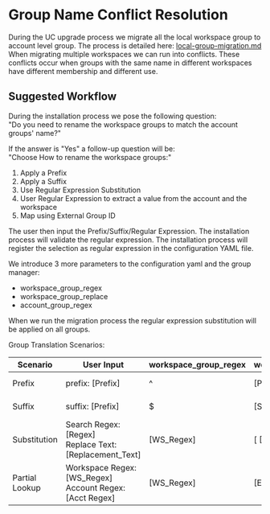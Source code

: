 # Group Name Conflict Resolution

During the UC upgrade process we migrate all the local workspace group to account level group.
The process is detailed here: [local-group-migration.md](local-group-migration.md)
<br/>
When migrating multiple workspaces we can run into conflicts.
These conflicts occur when groups with the same name in different workspaces have different membership and different
use.

## Suggested Workflow

During the installation process we pose the following question:
<br/>
"Do you need to rename the workspace groups to match the account groups' name?"

If the answer is "Yes" a follow-up question will be:
<br/>
"Choose How to rename the workspace groups:"

1. Apply a Prefix
2. Apply a Suffix
3. Use Regular Expression Substitution
4. User Regular Expression to extract a value from the account and the workspace
5. Map using External Group ID

The user then input the Prefix/Suffix/Regular Expression.
The installation process will validate the regular expression.
The installation process will register the selection as regular expression in the configuration YAML file.

We introduce 3 more parameters to the configuration yaml and the group manager:

- workspace_group_regex
- workspace_group_replace
- account_group_regex

When we run the migration process the regular expression substitution will be applied on all groups.

Group Translation Scenarios:

| Scenario       | User Input                                                   | workspace_group_regex | workspace_group_replace | account_group_regex | Example                                          |
|----------------|--------------------------------------------------------------|-----------------------|-------------------------|---------------------|--------------------------------------------------|
| Prefix         | prefix: [Prefix]                                             | ^                     | [Prefix]                | [EMPTY]             | data_engineers --> prod_data_engineers           |
| Suffix         | suffix: [Prefix]                                             | $                     | [Suffix]                | [EMPTY]             | data_engineers --> data_engineers_prod           |
| Substitution   | Search Regex: [Regex]<br/>Replace Text:[Replacement_Text]    | [WS_Regex]            | [ [Replacement_Text]    | [Empty]             | corp_tech_data_engineers --> prod_data_engineers |
| Partial Lookup | Workspace Regex: [WS_Regex]<br/> Account Regex: [Acct Regex] | [WS_Regex]            | [Empty]                 | [Acct_Regex]        | data_engineers(12345) --> data_engs(12345)       |